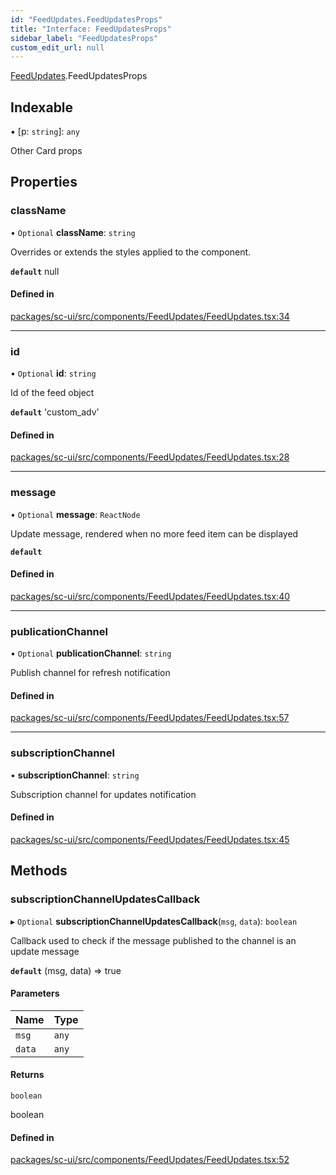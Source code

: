 ```yaml
---
id: "FeedUpdates.FeedUpdatesProps"
title: "Interface: FeedUpdatesProps"
sidebar_label: "FeedUpdatesProps"
custom_edit_url: null
---
```


[FeedUpdates](../modules/FeedUpdates).FeedUpdatesProps

## Indexable

▪ [p: `string`]: `any`

Other Card props

## Properties

### className

• `Optional` **className**: `string`

Overrides or extends the styles applied to the component.

**`default`** null

#### Defined in

[packages/sc-ui/src/components/FeedUpdates/FeedUpdates.tsx:34](https://github.com/selfcommunity/community-ui/blob/cab08cf/packages/sc-ui/src/components/FeedUpdates/FeedUpdates.tsx#L34)

___

### id

• `Optional` **id**: `string`

Id of the feed object

**`default`** 'custom_adv'

#### Defined in

[packages/sc-ui/src/components/FeedUpdates/FeedUpdates.tsx:28](https://github.com/selfcommunity/community-ui/blob/cab08cf/packages/sc-ui/src/components/FeedUpdates/FeedUpdates.tsx#L28)

___

### message

• `Optional` **message**: `ReactNode`

Update message, rendered when no more feed item can be displayed

**`default`** <FormattedMessage id="ui.feedUpdates.message" defaultMessage="ui.feedUpdates.message" />

#### Defined in

[packages/sc-ui/src/components/FeedUpdates/FeedUpdates.tsx:40](https://github.com/selfcommunity/community-ui/blob/cab08cf/packages/sc-ui/src/components/FeedUpdates/FeedUpdates.tsx#L40)

___

### publicationChannel

• `Optional` **publicationChannel**: `string`

Publish channel for refresh notification

#### Defined in

[packages/sc-ui/src/components/FeedUpdates/FeedUpdates.tsx:57](https://github.com/selfcommunity/community-ui/blob/cab08cf/packages/sc-ui/src/components/FeedUpdates/FeedUpdates.tsx#L57)

___

### subscriptionChannel

• **subscriptionChannel**: `string`

Subscription channel for updates notification

#### Defined in

[packages/sc-ui/src/components/FeedUpdates/FeedUpdates.tsx:45](https://github.com/selfcommunity/community-ui/blob/cab08cf/packages/sc-ui/src/components/FeedUpdates/FeedUpdates.tsx#L45)

## Methods

### subscriptionChannelUpdatesCallback

▸ `Optional` **subscriptionChannelUpdatesCallback**(`msg`, `data`): `boolean`

Callback used to check if the message published to the channel is an update message

**`default`** (msg, data) => true

#### Parameters

| Name | Type |
| :------ | :------ |
| `msg` | `any` |
| `data` | `any` |

#### Returns

`boolean`

boolean

#### Defined in

[packages/sc-ui/src/components/FeedUpdates/FeedUpdates.tsx:52](https://github.com/selfcommunity/community-ui/blob/cab08cf/packages/sc-ui/src/components/FeedUpdates/FeedUpdates.tsx#L52)
